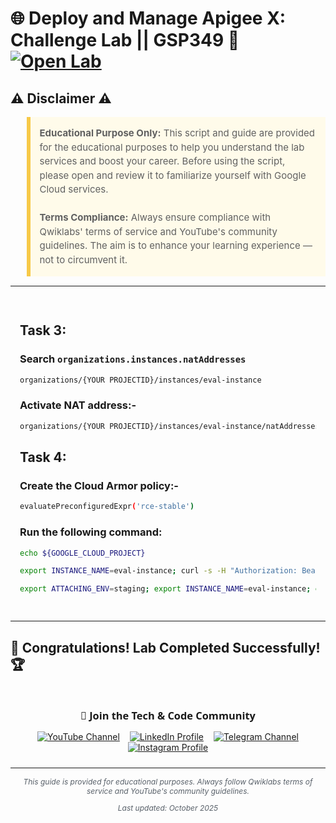 # 🌐 Deploy and Manage Apigee X: Challenge Lab || GSP349 🚀 [![Open Lab](https://img.shields.io/badge/Open-Lab-blue?style=flat)](https://www.skills.google/focuses/20940?catalog_rank=%7B%22rank%22%3A1%2C%22num_filters%22%3A0%2C%22has_search%22%3Atrue%7D&parent=catalog&search_id=57574115)

## ⚠️ Disclaimer ⚠️

<blockquote style="background-color: #fffbea; border-left: 6px solid #f7c948; padding: 1em; font-size: 15px; line-height: 1.5;">
  <strong>Educational Purpose Only:</strong> This script and guide are provided for the educational purposes to help you understand the lab services and boost your career. Before using the script, please open and review it to familiarize yourself with Google Cloud services.
  <br><br>
  <strong>Terms Compliance:</strong> Always ensure compliance with Qwiklabs' terms of service and YouTube's community guidelines. The aim is to enhance your learning experience — not to circumvent it.
</blockquote>

---

<div style="padding: 15px; margin: 10px 0;">

## Task 3:
### Search `organizations.instances.natAddresses`
```bash
organizations/{YOUR PROJECTID}/instances/eval-instance
```
### Activate NAT address:-
```bash
organizations/{YOUR PROJECTID}/instances/eval-instance/natAddresses/apigee-nat-ip
```

## Task 4: 
###  Create the Cloud Armor policy:-
```bash
evaluatePreconfiguredExpr('rce-stable')
```

###  Run the following command:
```bash
echo ${GOOGLE_CLOUD_PROJECT}
```
```bash
export INSTANCE_NAME=eval-instance; curl -s -H "Authorization: Bearer $(gcloud auth print-access-token)" -H "Content-Type: application/json" -X POST "https://apigee.googleapis.com/v1/organizations/${GOOGLE_CLOUD_PROJECT}/instances/${INSTANCE_NAME}/attachments" -d '{ "environment": "staging" }' | jq
```
```bash
export ATTACHING_ENV=staging; export INSTANCE_NAME=eval-instance; echo "waiting for ${ATTACHING_ENV} attachment"; while : ; do export ATTACHMENT_DONE=$(curl -s -H "Authorization: Bearer $(gcloud auth print-access-token)" -X GET "https://apigee.googleapis.com/v1/organizations/${GOOGLE_CLOUD_PROJECT}/instances/${INSTANCE_NAME}/attachments" | jq "select(.attachments != null) | .attachments[] | select(.environment == \"${ATTACHING_ENV}\") | .environment" --join-output); [[ "${ATTACHMENT_DONE}" != "${ATTACHING_ENV}" ]] || break; echo -n "."; sleep 5; done; echo; echo "***${ATTACHING_ENV} ENVIRONMENT ATTACHED***";
```

</div>

---

## 🎉 **Congratulations! Lab Completed Successfully!** 🏆  

<div style="text-align:center; padding: 10px 0; max-width: 640px; margin: 0 auto;">
  <h3 style="font-family: 'Segoe UI', Tahoma, Geneva, Verdana, sans-serif; margin-bottom: 14px;">📱 Join the Tech & Code Community</h3>

  <a href="https://www.youtube.com/@TechCode9?sub_confirmation=1" style="margin: 0 6px; display: inline-block;">
    <img src="https://img.shields.io/badge/Subscribe-Tech%20&%20Code-FF0000?style=for-the-badge&logo=youtube&logoColor=white" alt="YouTube Channel">
  </a>

  <a href="https://www.linkedin.com/in/prateekrajput08/" style="margin: 0 6px; display: inline-block;">
    <img src="https://img.shields.io/badge/LinkedIn-Prateek%20Rajput-0077B5?style=for-the-badge&logo=linkedin&logoColor=white" alt="LinkedIn Profile">
  </a>

  <a href="https://t.me/techcode9" style="margin: 0 6px; display: inline-block;">
    <img src="https://img.shields.io/badge/Telegram-Tech%20Code-0088cc?style=for-the-badge&logo=telegram&logoColor=white" alt="Telegram Channel">
  </a>

  <a href="https://www.instagram.com/techcodefacilitator" style="margin: 0 6px; display: inline-block;">
    <img src="https://img.shields.io/badge/Instagram-Tech%20Code-E4405F?style=for-the-badge&logo=instagram&logoColor=white" alt="Instagram Profile">
  </a>
</div>

---

<div align="center">
  <p style="font-size: 12px; color: #586069;">
    <em>This guide is provided for educational purposes. Always follow Qwiklabs terms of service and YouTube's community guidelines.</em>
  </p>
  <p style="font-size: 12px; color: #586069;">
    <em>Last updated: October 2025</em>
  </p>
</div>


